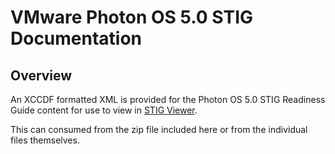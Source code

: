 # VMware Photon OS 5.0 STIG Documentation

## Overview
An XCCDF formatted XML is provided for the Photon OS 5.0 STIG Readiness Guide content for use to view in [STIG Viewer](https://public.cyber.mil/stigs/stig-viewing-tools/).  

This can consumed from the zip file included here or from the individual files themselves.
